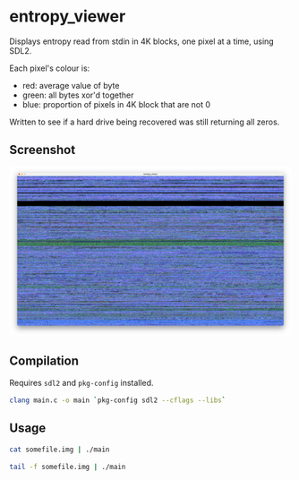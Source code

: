 # entropy_viewer

Displays entropy read from stdin in 4K blocks, one pixel at a time, using SDL2.

Each pixel's colour is:

- red: average value of byte
- green: all bytes xor'd together
- blue: proportion of pixels in 4K block that are not 0

Written to see if a hard drive being recovered was still returning all zeros.

## Screenshot

![screenshot showing static like pattern at top of image](screenshot.jpg)

## Compilation

Requires `sdl2` and `pkg-config` installed.

```bash
clang main.c -o main `pkg-config sdl2 --cflags --libs`
```

## Usage

```bash
cat somefile.img | ./main
```

```bash
tail -f somefile.img | ./main
```